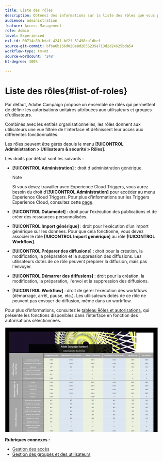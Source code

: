 ```yaml
---
title: Liste des rôles
description: Obtenez des informations sur la liste des rôles que vous pouvez affecter à vos utilisateurs
audience: administration
feature: Access Management
role: Admin
level: Experienced
exl-id: 00714c80-bdaf-4241-bf2f-51498ca1dbef
source-git-commit: bfba6b156d020e8d2656239e713d2d24625bda54
workflow-type: tm+mt
source-wordcount: '248'
ht-degree: 100%

---
```


# Liste des rôles{#list-of-roles}

Par défaut, Adobe Campaign propose un ensemble de rôles qui permettent de définir les autorisations unitaires attribuées aux utilisateurs et groupes d&#39;utilisateurs.

Combinés avec les entités organisationnelles, les rôles donnent aux utilisateurs une vue filtrée de l&#39;interface et définissent leur accès aux différentes fonctionnalités.

Les rôles peuvent être gérés depuis le menu **[!UICONTROL Administration > Utilisateurs &amp; sécurité > Rôles]**.

Les droits par défaut sont les suivants :

* **[!UICONTROL Administration]** : droit d&#39;administration générique.

   >[!NOTE]
   >
   >Si vous devez travailler avec Experience Cloud Triggers, vous aurez besoin du droit d’**[!UICONTROL Administration]** pour accéder au menu Experience Cloud Triggers. Pour plus d’informations sur les Triggers Experience Cloud, consultez cette [page](../../integrating/using/about-adobe-experience-cloud-triggers.md).

* **[!UICONTROL Datamodel]** : droit pour l’exécution des publications et de créer des ressources personnalisées.
* **[!UICONTROL Import générique]** : droit pour l’exécution d’un import générique sur les données. Pour que cela fonctionne, vous devez associer le rôle **[!UICONTROL Import générique]** au rôle **[!UICONTROL Workflow]**.
* **[!UICONTROL Préparer des diffusions]** : droit pour la création, la modification, la préparation et la suppression des diffusions. Les utilisateurs dotés de ce rôle peuvent préparer la diffusion, mais pas l&#39;envoyer.
* **[!UICONTROL Démarrer des diffusions]** : droit pour la création, la modification, la préparation, l&#39;envoi et la suppression des diffusions.
* **[!UICONTROL Workflow]** : droit de gérer l’exécution des workflows (démarrage, arrêt, pause, etc.). Les utilisateurs dotés de ce rôle ne peuvent pas envoyer de diffusion, même dans un workflow.

Pour plus d’informations, consultez le [tableau Rôles et autorisations](/help/administration/using/assets/acs_rights.pdf), qui présente les fonctions disponibles dans l’interface en fonction des autorisations sélectionnées.

[![image](assets/user_management_3.png)](https://experienceleague.adobe.com/docs/campaign-standard/assets/acs_rights.pdf?lang=fr)

**Rubriques connexes :**

* [Gestion des accès](../../administration/using/about-access-management.md)
* [Gestion des groupes et des utilisateurs](../../administration/using/managing-groups-and-users.md)
